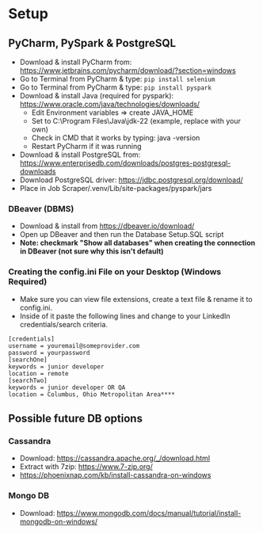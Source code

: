 # Setup

## PyCharm, PySpark & PostgreSQL
- Download & install PyCharm from: https://www.jetbrains.com/pycharm/download/?section=windows
- Go to Terminal from PyCharm & type: `pip install selenium`
- Go to Terminal from PyCharm & type: `pip install pyspark`
- Download & install Java (required for pyspark): https://www.oracle.com/java/technologies/downloads/
  - Edit Environment variables => create JAVA_HOME
  - Set to C:\Program Files\Java\jdk-22 (example, replace with your own)
  - Check in CMD that it works by typing: java -version
  - Restart PyCharm if it was running
- Download & install PostgreSQL from: https://www.enterprisedb.com/downloads/postgres-postgresql-downloads
- Download PostgreSQL driver: https://jdbc.postgresql.org/download/
- Place in Job Scraper/.venv/Lib/site-packages/pyspark/jars

### DBeaver (DBMS)
- Download & install from https://dbeaver.io/download/
- Open up DBeaver and then run the Database Setup.SQL script
- **Note: checkmark "Show all databases" when creating the connection in DBeaver (not sure why this isn't default)**

### Creating the config.ini File on your Desktop (Windows Required)
- Make sure you can view file extensions, create a text file & rename it to config.ini.
- Inside of it paste the following lines and change to your LinkedIn credentials/search criteria.

`[credentials]` <br>
`username = youremail@someprovider.com` <br>
`password = yourpassword` <br>
`[searchOne]` <br>
`keywords = junior developer` <br>
`location = remote` <br>
`[searchTwo]` <br>
`keywords = junior developer OR QA` <br>
`location = Columbus, Ohio Metropolitan Area****` <br>


## Possible future DB options
### Cassandra
- Download: https://cassandra.apache.org/_/download.html
- Extract with 7zip: https://www.7-zip.org/
- https://phoenixnap.com/kb/install-cassandra-on-windows
### Mongo DB
- Download: https://www.mongodb.com/docs/manual/tutorial/install-mongodb-on-windows/
